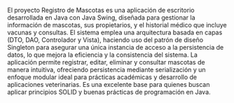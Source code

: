 El proyecto Registro de Mascotas es una aplicación de escritorio desarrollada en Java con Java Swing, diseñada para gestionar la información de mascotas, sus propietarios, y el historial médico que incluye vacunas y consultas. El sistema emplea una arquitectura basada en capas (DTO, DAO, Controlador y Vista), haciendo uso del patrón de diseño Singleton para asegurar una única instancia de acceso a la persistencia de datos, lo que mejora la eficiencia y la consistencia del sistema. La aplicación permite registrar, editar, eliminar y consultar mascotas de manera intuitiva, ofreciendo persistencia mediante serialización y un enfoque modular ideal para prácticas académicas y desarrollo de aplicaciones veterinarias. Es una excelente base para quienes buscan aplicar principios SOLID y buenas prácticas de programación en Java.
